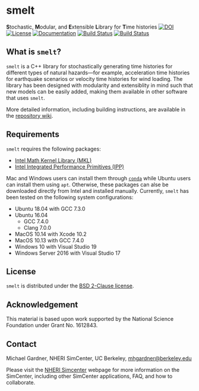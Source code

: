 # smelt
**S**tochastic, **M**odular, and **E**xtensible **L**ibrary for **T**ime histories
[![DOI](https://zenodo.org/badge/DOI/10.5281/zenodo.3246520.svg)](https://doi.org/10.5281/zenodo.3246520)
[![License](https://img.shields.io/badge/License-BSD%202--Clause-orange.svg)](https://raw.githubusercontent.com/NHERI-SimCenter/smelt/master/LICENSE)
[![Documentation](https://img.shields.io/badge/docs-doxygen-blue.svg)](https://nheri-simcenter.github.io/smelt/)
[![Build Status](https://travis-ci.org/NHERI-SimCenter/smelt.svg?branch=master)](https://travis-ci.org/NHERI-SimCenter/smelt)
[![Build Status](https://dev.azure.com/shellshocked2003/shellshocked2003/_apis/build/status/NHERI-SimCenter.smelt?branchName=master)](https://dev.azure.com/shellshocked2003/shellshocked2003/_build/latest?definitionId=2&branchName=master)

## What is `smelt`?

`smelt` is a C++ library for stochastically generating time histories for different types of
natural hazards&mdash;for example, acceleration time histories for earthquake scenarios or velocity
time histories for wind loading. The library has been designed with modularity and extensiblity
in mind such that new models can be easily added, making them available in other software
that uses `smelt`.

More detailed information, including building instructions, are available in the [repository wiki](https://github.com/NHERI-SimCenter/smelt/wiki).

## Requirements

`smelt` requires the following packages:
- [Intel Math Kernel Library (MKL)](https://software.intel.com/en-us/mkl)
- [Intel Integrated Performance Primitives (IPP)](https://software.intel.com/en-us/intel-ipp)

Mac and Windows users can install them through [`conda`](https://docs.conda.io/en/latest/) while Ubuntu users can install them using `apt`.
Otherwise, these packages can alse be downloaded directly from Intel and installed manually. Currently, `smelt` has been tested on the following system configurations:

- Ubuntu 18.04 with GCC 7.3.0
- Ubuntu 16.04
  - GCC 7.4.0
  - Clang 7.0.0
- MacOS 10.14 with Xcode 10.2
- MacOS 10.13 with GCC 7.4.0
- Windows 10 with Visual Studio 19
- Windows Server 2016 with Visual Studio 17

## License

`smelt` is distributed under the [BSD 2-Clause license](https://raw.githubusercontent.com/NHERI-SimCenter/smelt/master/LICENSE).

## Acknowledgement

This material is based upon work supported by the National Science Foundation under Grant No. 1612843.

## Contact

Michael Gardner, NHERI SimCenter, UC Berkeley, mhgardner@berkeley.edu

Please visit the [NHERI Simcenter](https://simcenter.designsafe-ci.org/) webpage for more information on the SimCenter, including other SimCenter applications, FAQ, and how to collaborate.
